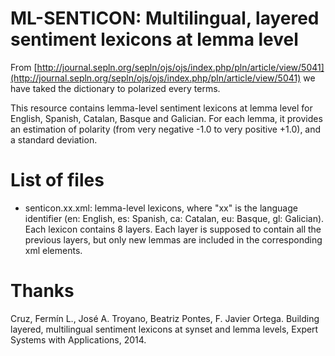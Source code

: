 # ML-SENTICON: Multilingual, layered sentiment lexicons at lemma level

From [http://journal.sepln.org/sepln/ojs/ojs/index.php/pln/article/view/5041](http://journal.sepln.org/sepln/ojs/ojs/index.php/pln/article/view/5041)
we have taked the dictionary to polarized every terms.

This resource contains lemma-level sentiment lexicons at lemma level for English, Spanish, Catalan, Basque and Galician.
For each lemma, it provides an estimation of polarity (from very negative -1.0 to very positive +1.0),
and a standard deviation.

# List of files
- senticon.xx.xml: lemma-level lexicons, where "xx" is the language identifier (en: English, es: Spanish, ca: Catalan, eu: Basque, gl: Galician).
Each lexicon contains 8 layers.
Each layer is supposed to contain all the previous layers, but only new lemmas are included in the corresponding xml elements.

# Thanks
Cruz, Fermín L., José A. Troyano, Beatriz Pontes, F. Javier Ortega. Building layered, multilingual sentiment lexicons at synset and lemma levels, Expert Systems with Applications, 2014.

